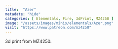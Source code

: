 ```yaml
---
title:  "Azer"
metadate: "hide"
categories: [ Elementals, Fire, 3dPrint, MZ4250 ]
image: "/assets/images/minis/elementals/Azer.png"
visit: "https://www.patreon.com/mz4250"
---
```

3d print from MZ4250.